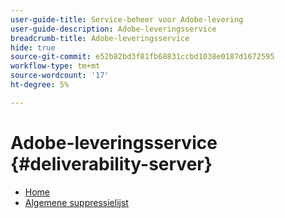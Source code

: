 ```yaml
---
user-guide-title: Service-beheer voor Adobe-levering
user-guide-description: Adobe-leveringsservice
breadcrumb-title: Adobe-leveringsservice
hide: true
source-git-commit: e52b82bd3f81fb68831ccbd1038e0187d1672595
workflow-type: tm+mt
source-wordcount: '17'
ht-degree: 5%

---
```


# Adobe-leveringsservice {#deliverability-server}

* [Home](home.md)
* [Algemene suppressielijst](global-suppression-list.md)

